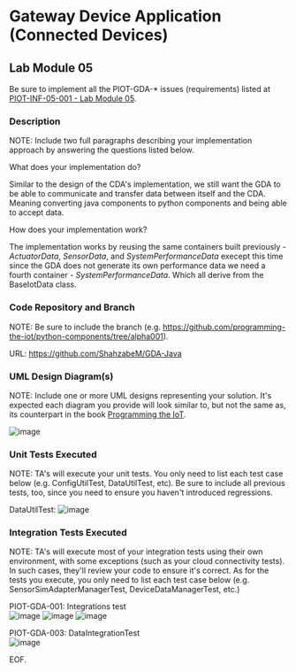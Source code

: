 # Gateway Device Application (Connected Devices)

## Lab Module 05

Be sure to implement all the PIOT-GDA-* issues (requirements) listed at [PIOT-INF-05-001 - Lab Module 05](https://github.com/orgs/programming-the-iot/projects/1#column-10488421).

### Description

NOTE: Include two full paragraphs describing your implementation approach by answering the questions listed below.

What does your implementation do? 

Similar to the design of the CDA's implementation, we still want the GDA to be able to communicate and transfer data 
between itself and the CDA. Meaning converting java components to python components and being able to accept data. 

How does your implementation work?

The implementation works by reusing the same containers built previously - _ActuatorData_, _SensorData_, and _SystemPerformanceData_
execept this time since the GDA does not generate its own performance data we need a fourth container - _SystemPerformanceData_.
Which all derive from the BaseIotData class.

### Code Repository and Branch

NOTE: Be sure to include the branch (e.g. https://github.com/programming-the-iot/python-components/tree/alpha001).

URL: https://github.com/ShahzabeM/GDA-Java

### UML Design Diagram(s)

NOTE: Include one or more UML designs representing your solution. It's expected each
diagram you provide will look similar to, but not the same as, its counterpart in the
book [Programming the IoT](https://learning.oreilly.com/library/view/programming-the-internet/9781492081401/).

![image](https://github.com/JadEletry/book-exercise-docs/assets/71851213/8e7648af-0a95-4f35-834f-ac114324b0e7)

### Unit Tests Executed

NOTE: TA's will execute your unit tests. You only need to list each test case below
(e.g. ConfigUtilTest, DataUtilTest, etc). Be sure to include all previous tests, too,
since you need to ensure you haven't introduced regressions.

DataUtilTest: 
![image](https://github.com/JadEletry/book-exercise-docs/assets/71851213/a82e9a71-d5da-4673-af9b-bdb738282363)


### Integration Tests Executed

NOTE: TA's will execute most of your integration tests using their own environment, with
some exceptions (such as your cloud connectivity tests). In such cases, they'll review
your code to ensure it's correct. As for the tests you execute, you only need to list each
test case below (e.g. SensorSimAdapterManagerTest, DeviceDataManagerTest, etc.)

PIOT-GDA-001: Integrations test<br>
![image](https://github.com/JadEletry/book-exercise-docs/assets/71851213/291720e2-7c73-4813-a30f-914e9b983746)
![image](https://github.com/JadEletry/book-exercise-docs/assets/71851213/964745ba-1045-4f9e-8261-91ea7f7d941e)
![image](https://github.com/JadEletry/book-exercise-docs/assets/71851213/6dd9e15b-2717-41f2-af58-6debff4b20a9)

PIOT-GDA-003:  DataIntegrationTest<br>
![image](https://github.com/JadEletry/book-exercise-docs/assets/71851213/214a03a3-25f3-4332-b4b1-3a63f9f9f0c7)





EOF.
